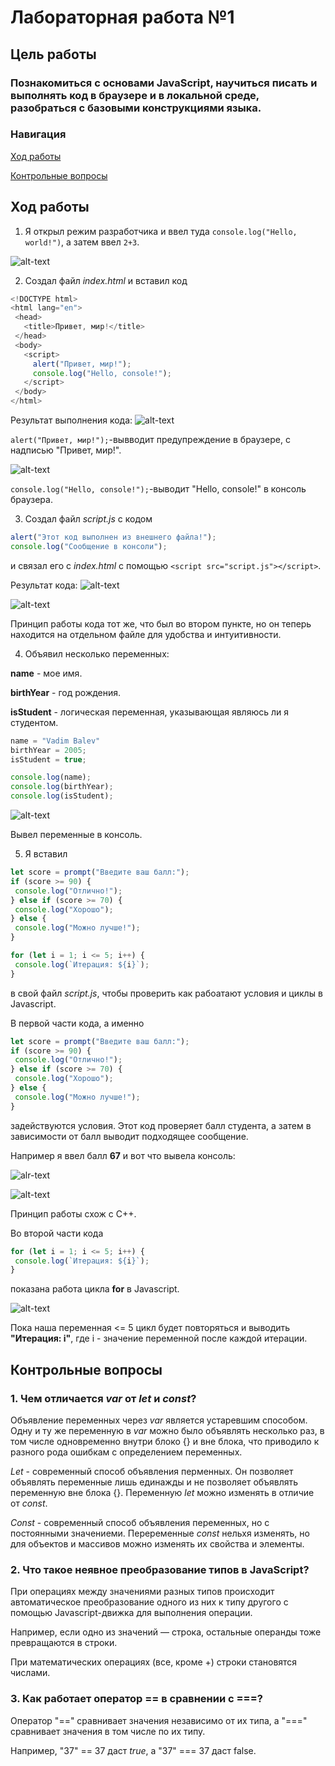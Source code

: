 # Лабораторная работа №1

## Цель работы
### Познакомиться с основами JavaScript, научиться писать и выполнять код в браузере и в локальной среде, разобраться с базовыми конструкциями языка.

### Навигация

[Ход работы](#ход-работы)

[Контрольные вопросы](#контрольные-вопросы)

## Ход работы

1. Я открыл режим разработчика и ввел туда `console.log("Hello, world!")`, а затем ввел `2+3`.


![alt-text](../Lab1/скрины1/browser-cons.jpg)


2. Создал файл *index.html* и вставил код 
```js
<!DOCTYPE html>
<html lang="en">
 <head>
   <title>Привет, мир!</title>
 </head>
 <body>
   <script>
     alert("Привет, мир!");
     console.log("Hello, console!");
   </script>
 </body>
</html>
```

Результат выполнения кода:
![alt-text](../Lab1/скрины1/alert-part.jpg)

`alert("Привет, мир!");`-вывводит предупреждение в браузере, с надписью "Привет, мир!".

![alt-text](../Lab1/скрины1/script-part.jpg)

`console.log("Hello, console!");`-выводит "Hello, console!" в консоль браузера.


3. Создал файл *script.js* с кодом 
```js
alert("Этот код выполнен из внешнего файла!");
console.log("Сообщение в консоли");
```

и связал его с *index.html* с помощью `<script src="script.js"></script>`.

Результат кода:
![alt-text](../Lab1/скрины1/script-external.jpg)


![alt-text](../Lab1/скрины1/script-cons.jpg)

Принцип работы кода тот же, что был во втором пункте, но он теперь находится на отдельном файле для удобства и интуитивности.

4. Объявил несколько переменных:

**name** - мое имя.

**birthYear** - год рождения.

**isStudent** - логическая переменная, указывающая являюсь ли я студентом.

```js
name = "Vadim Balev"
birthYear = 2005;
isStudent = true;

console.log(name);
console.log(birthYear);
console.log(isStudent);
```

![alt-text](../Lab1/скрины1/variables.jpg)

Вывел переменные в консоль.

5. Я вставил 

```js
let score = prompt("Введите ваш балл:");
if (score >= 90) {
 console.log("Отлично!");
} else if (score >= 70) {
 console.log("Хорошо");
} else {
 console.log("Можно лучше!");
}

for (let i = 1; i <= 5; i++) {
 console.log(`Итерация: ${i}`);
}
```

в свой файл *script.js*, чтобы проверить как рабоатают условия и циклы в Javascript. 

В первой части кода, а именно

```js
let score = prompt("Введите ваш балл:");
if (score >= 90) {
 console.log("Отлично!");
} else if (score >= 70) {
 console.log("Хорошо");
} else {
 console.log("Можно лучше!");
}
```

задействуются условия. Этот код проверяет балл студента, а затем в зависимости от балл выводит подходящее сообщение.

Например я ввел балл **67** и вот что вывела консоль:

![alr-text](../Lab1/скрины1/score.jpg)

![alt-text](../Lab1/скрины1/myHonestReaction.jpg)

Принцип работы схож с C++.

Во второй части кода

```js
for (let i = 1; i <= 5; i++) {
 console.log(`Итерация: ${i}`);
}
```

показана работа цикла **for** в Javascript.

![alt-text](../Lab1/скрины1/cycle.jpg)

Пока наша переменная <= 5 цикл будет повторяться и выводить **"Итерация: i"**, где i - значение переменной после каждой итерации. 

## Контрольные вопросы
### 1. Чем отличается *var* от *let* и *const*?

Объявление переменных через *var* является устаревшим способом. Одну и ту же переменную в *var* можно было объявлять несколько раз, в том числе одновременно внутри блоко {} и вне блока, что приводило к разного рода ошибкам с определением переменных.

*Let* - современный способ объявления перменных. Он позволяет объявлять переменные лишь единажды и не позволяет объявлять переменную вне блока {}. Переменную *let* можно изменять в отличие от *const*.

*Const* - современный способ объявления переменных, но с постоянными значениеми. Переременные *const* нельхя изменять, но для объектов и массивов можно изменять их свойства и элементы.

### 2. Что такое неявное преобразование типов в JavaScript?

При операциях между значениями разных типов происходит автоматическое преобразование одного из них к типу другого с помощью Javascript-движка для выполнения операции.

Например, если одно из значений — строка, остальные операнды тоже превращаются в строки.

При математических операциях (все, кроме +) строки становятся числами.

### 3. Как работает оператор == в сравнении с ===?

Оператор "==" сравнивает значения независимо от их типа, а "===" сравнивает значения в том числе по их типу.

Например, "37" == 37 даст *true*, а "37" === 37 даст false.


